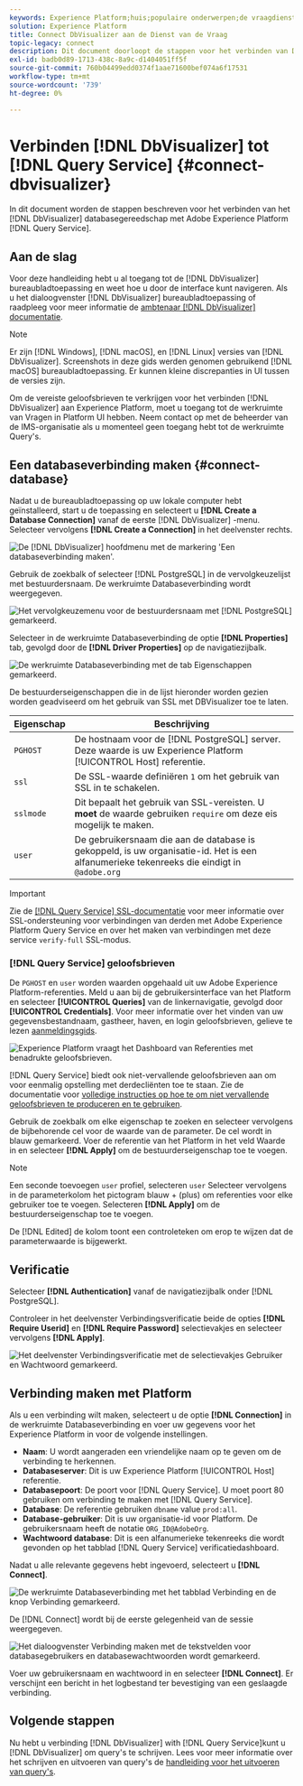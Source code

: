 ```yaml
---
keywords: Experience Platform;huis;populaire onderwerpen;de vraagdienst;de dienst van de Vraag;Db Visualizer;DbVisualizer;db visulaizer;verbind met de vraagdienst;
solution: Experience Platform
title: Connect DbVisualizer aan de Dienst van de Vraag
topic-legacy: connect
description: Dit document doorloopt de stappen voor het verbinden van DbVisualizer met de Dienst van de Vraag van Adobe Experience Platform.
exl-id: badb0d89-1713-438c-8a9c-d1404051ff5f
source-git-commit: 760b04499edd0374f1aae71600bef074a6f17531
workflow-type: tm+mt
source-wordcount: '739'
ht-degree: 0%

---
```


# Verbinden [!DNL DbVisualizer] tot [!DNL Query Service] {#connect-dbvisualizer}

In dit document worden de stappen beschreven voor het verbinden van het [!DNL DbVisualizer] databasegereedschap met Adobe Experience Platform [!DNL Query Service].

## Aan de slag

Voor deze handleiding hebt u al toegang tot de [!DNL DbVisualizer] bureaubladtoepassing en weet hoe u door de interface kunt navigeren. Als u het dialoogvenster [!DNL DbVisualizer] bureaubladtoepassing of raadpleeg voor meer informatie de [ambtenaar [!DNL DbVisualizer] documentatie](https://www.dbvis.com/download/).

>[!NOTE]
>
>Er zijn [!DNL Windows], [!DNL macOS], en [!DNL Linux] versies van [!DNL DbVisualizer]. Screenshots in deze gids werden genomen gebruikend [!DNL macOS] bureaubladtoepassing. Er kunnen kleine discrepanties in UI tussen de versies zijn.

Om de vereiste geloofsbrieven te verkrijgen voor het verbinden [!DNL  DbVisualizer] aan Experience Platform, moet u toegang tot de werkruimte van Vragen in Platform UI hebben. Neem contact op met de beheerder van de IMS-organisatie als u momenteel geen toegang hebt tot de werkruimte Query&#39;s.

## Een databaseverbinding maken {#connect-database}

Nadat u de bureaubladtoepassing op uw lokale computer hebt geïnstalleerd, start u de toepassing en selecteert u **[!DNL Create a Database Connection]** vanaf de eerste [!DNL DbVisualizer] -menu. Selecteer vervolgens **[!DNL Create a Connection]** in het deelvenster rechts.

![De [!DNL DbVisualizer] hoofdmenu met de markering &#39;Een databaseverbinding maken&#39;.](../images/clients/dbvisualizer/create-db-connection.png)

Gebruik de zoekbalk of selecteer [!DNL PostgreSQL] in de vervolgkeuzelijst met bestuurdersnaam. De werkruimte Databaseverbinding wordt weergegeven.

![Het vervolgkeuzemenu voor de bestuurdersnaam met [!DNL PostgreSQL] gemarkeerd.](../images/clients/dbvisualizer/driver-name.png)

Selecteer in de werkruimte Databaseverbinding de optie **[!DNL Properties]** tab, gevolgd door de **[!DNL Driver Properties]** op de navigatiezijbalk.

![De werkruimte Databaseverbinding met de tab Eigenschappen gemarkeerd.](../images/clients/dbvisualizer/driver-properties.png)

De bestuurderseigenschappen die in de lijst hieronder worden gezien worden geadviseerd om het gebruik van SSL met DBVisualizer toe te laten.

| Eigenschap | Beschrijving |
| ------ | ------ |
| `PGHOST` | De hostnaam voor de [!DNL PostgreSQL] server. Deze waarde is uw Experience Platform [!UICONTROL Host] referentie. |
| `ssl` | De SSL-waarde definiëren `1` om het gebruik van SSL in te schakelen. |
| `sslmode` | Dit bepaalt het gebruik van SSL-vereisten. U **moet** de waarde gebruiken `require` om deze eis mogelijk te maken. |
| `user` | De gebruikersnaam die aan de database is gekoppeld, is uw organisatie-id. Het is een alfanumerieke tekenreeks die eindigt in `@adobe.org` |

>[!IMPORTANT]
>
>Zie de [[!DNL Query Service] SSL-documentatie](./ssl-modes.md) voor meer informatie over SSL-ondersteuning voor verbindingen van derden met Adobe Experience Platform Query Service en over het maken van verbindingen met deze service `verify-full` SSL-modus.

### [!DNL Query Service] geloofsbrieven

De `PGHOST` en `user` worden waarden opgehaald uit uw Adobe Experience Platform-referenties. Meld u aan bij de gebruikersinterface van het Platform en selecteer **[!UICONTROL Queries]** van de linkernavigatie, gevolgd door **[!UICONTROL Credentials]**. Voor meer informatie over het vinden van uw gegevensbestandnaam, gastheer, haven, en login geloofsbrieven, gelieve te lezen [aanmeldingsgids](../ui/credentials.md).

![Experience Platform vraagt het Dashboard van Referenties met benadrukte geloofsbrieven.](../images/clients/dbvisualizer/query-service-credentials-page.png)

[!DNL Query Service] biedt ook niet-vervallende geloofsbrieven aan om voor eenmalig opstelling met derdecliënten toe te staan. Zie de documentatie voor [volledige instructies op hoe te om niet vervallende geloofsbrieven te produceren en te gebruiken](../ui/credentials.md#non-expiring-credentials).

Gebruik de zoekbalk om elke eigenschap te zoeken en selecteer vervolgens de bijbehorende cel voor de waarde van de parameter. De cel wordt in blauw gemarkeerd. Voer de referentie van het Platform in het veld Waarde in en selecteer **[!DNL Apply]** om de bestuurderseigenschap toe te voegen.

>[!NOTE]
>
>Een seconde toevoegen `user` profiel, selecteren `user` Selecteer vervolgens in de parameterkolom het pictogram blauw + (plus) om referenties voor elke gebruiker toe te voegen. Selecteren **[!DNL Apply]** om de bestuurderseigenschap toe te voegen.

De [!DNL Edited] de kolom toont een controleteken om erop te wijzen dat de parameterwaarde is bijgewerkt.

## Verificatie

Selecteer **[!DNL Authentication]** vanaf de navigatiezijbalk onder [!DNL PostgreSQL].

Controleer in het deelvenster Verbindingsverificatie beide de opties **[!DNL Require Userid]** en **[!DNL Require Password]** selectievakjes en selecteer vervolgens **[!DNL Apply]**.

![Het deelvenster Verbindingsverificatie met de selectievakjes Gebruiker en Wachtwoord gemarkeerd.](../images/clients/dbvisualizer/connection-authentication.png)

## Verbinding maken met Platform

Als u een verbinding wilt maken, selecteert u de optie **[!DNL Connection]** in de werkruimte Databaseverbinding en voer uw gegevens voor het Experience Platform in voor de volgende instellingen.

- **Naam**: U wordt aangeraden een vriendelijke naam op te geven om de verbinding te herkennen.
- **Databaseserver**: Dit is uw Experience Platform [!UICONTROL Host] referentie.
- **Databasepoort**: De poort voor [!DNL Query Service]. U moet poort 80 gebruiken om verbinding te maken met [!DNL Query Service].
- **Database**: De referentie gebruiken `dbname` value `prod:all`.
- **Database-gebruiker**: Dit is uw organisatie-id voor Platform. De gebruikersnaam heeft de notatie `ORG_ID@AdobeOrg`.
- **Wachtwoord database**: Dit is een alfanumerieke tekenreeks die wordt gevonden op het tabblad [!DNL Query Service] verificatiedashboard.

Nadat u alle relevante gegevens hebt ingevoerd, selecteert u **[!DNL Connect]**.

![De werkruimte Databaseverbinding met het tabblad Verbinding en de knop Verbinding gemarkeerd.](../images/clients/dbvisualizer/connect.png)

De [!DNL Connect] wordt bij de eerste gelegenheid van de sessie weergegeven.

![Het dialoogvenster Verbinding maken met de tekstvelden voor databasegebruikers en databasewachtwoorden wordt gemarkeerd.](../images/clients/dbvisualizer/connect-dialog.png)

Voer uw gebruikersnaam en wachtwoord in en selecteer **[!DNL Connect]**. Er verschijnt een bericht in het logbestand ter bevestiging van een geslaagde verbinding.

## Volgende stappen

Nu hebt u verbinding [!DNL DbVisualizer] with [!DNL Query Service]kunt u [!DNL DbVisualizer] om query&#39;s te schrijven. Lees voor meer informatie over het schrijven en uitvoeren van query&#39;s de [handleiding voor het uitvoeren van query&#39;s](../best-practices/writing-queries.md).
